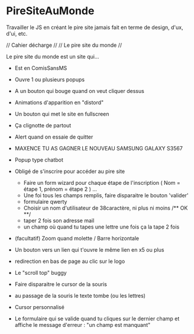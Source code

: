 # PireSiteAuMonde
Travailler le JS en créant le pire site jamais fait en terme de design, d'ux, d'ui, etc. 


// Cahier décharge //
// Le pire site du monde //

Le pire site du monde est un site qui...

* Est en ComisSansMS
* Ouvre 1 ou plusieurs popups
* A un bouton qui bouge quand on veut cliquer dessus
* Animations d'apparition en "distord"
* Un bouton qui met le site en fullscreen
* Ça clignotte de partout
* Alert quand on essaie de quitter
* MAXENCE TU AS GAGNER LE NOUVEAU SAMSUNG GALAXY S3567
* Popup type chatbot
* Obligé de s'inscrire pour accéder au pire site
    * Faire un form wizard pour chaque étape de l'inscription ( Nom = étape 1, prénom = étape 2 ) ...
    * Une foi tous les champs remplis, faire disparaitre le bouton 'valider'
    * formulaire qwerty
    * Choisir un nom d'utilisateur de 38caractère, ni plus ni moins /** OK **/
    * taper 2 fois son adresse mail
    * un champ où quand tu tapes une lettre une fois ça la tape 2 fois

* (facultatif) Zoom quand molette / Barre horizontale
* Un bouton vers un lien qui t'ouvre le même lien en x5 ou plus
* redirection en bas de page au clic sur le logo
* Le "scroll top" buggy
* Faire disparaitre le cursor de la souris
* au passage de la souris le texte tombe (ou les lettres)
* Cursor personnalisé
* Le formulaire qui se valide quand tu cliques sur le dernier champ et affiche le message d'erreur : "un champ est manquant"
